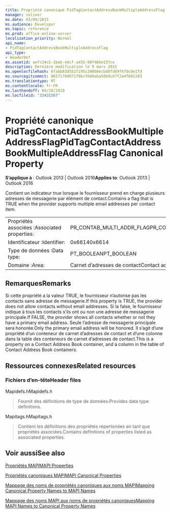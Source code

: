 ```yaml
---
title: Propriété canonique PidTagContactAddressBookMultipleAddressFlag
manager: soliver
ms.date: 03/09/2015
ms.audience: Developer
ms.topic: reference
ms.prod: office-online-server
localization_priority: Normal
api_name:
- PidTagContactAddressBookMultipleAddressFlag
api_type:
- HeaderDef
ms.assetid: aefc34c5-1beb-44cf-a455-90f466e157ce
description: Dernière modification le 9 mars 2015
ms.openlocfilehash: 6fabb03d552f195c200b0ecbd8fd69f470c0e1fd
ms.sourcegitcommit: 8657170d071f9bcf680aba50b9c07f2a4fb82283
ms.translationtype: MT
ms.contentlocale: fr-FR
ms.lasthandoff: 04/28/2019
ms.locfileid: "33431567"
---
```

# <a name="pidtagcontactaddressbookmultipleaddressflag-canonical-property"></a><span data-ttu-id="082d6-103">Propriété canonique PidTagContactAddressBookMultipleAddressFlag</span><span class="sxs-lookup"><span data-stu-id="082d6-103">PidTagContactAddressBookMultipleAddressFlag Canonical Property</span></span>

  
  
<span data-ttu-id="082d6-104">**S’applique à** : Outlook 2013 | Outlook 2016</span><span class="sxs-lookup"><span data-stu-id="082d6-104">**Applies to**: Outlook 2013 | Outlook 2016</span></span> 
  
<span data-ttu-id="082d6-105">Contient un indicateur true lorsque le fournisseur prend en charge plusieurs adresses de messagerie par élément de contact.</span><span class="sxs-lookup"><span data-stu-id="082d6-105">Contains a flag that is TRUE when the provider supports multiple email addresses per contact item.</span></span>
  
|||
|:-----|:-----|
|<span data-ttu-id="082d6-106">Propriétés associées :</span><span class="sxs-lookup"><span data-stu-id="082d6-106">Associated properties:</span></span>  <br/> |<span data-ttu-id="082d6-107">PR_CONTAB_MULTI_ADDR_FLAG</span><span class="sxs-lookup"><span data-stu-id="082d6-107">PR_CONTAB_MULTI_ADDR_FLAG</span></span>  <br/> |
|<span data-ttu-id="082d6-108">Identificateur :</span><span class="sxs-lookup"><span data-stu-id="082d6-108">Identifier:</span></span>  <br/> |<span data-ttu-id="082d6-109">0x6614</span><span class="sxs-lookup"><span data-stu-id="082d6-109">0x6614</span></span>  <br/> |
|<span data-ttu-id="082d6-110">Type de données :</span><span class="sxs-lookup"><span data-stu-id="082d6-110">Data type:</span></span>  <br/> |<span data-ttu-id="082d6-111">PT_BOOLEAN</span><span class="sxs-lookup"><span data-stu-id="082d6-111">PT_BOOLEAN</span></span>  <br/> |
|<span data-ttu-id="082d6-112">Domaine :</span><span class="sxs-lookup"><span data-stu-id="082d6-112">Area:</span></span>  <br/> |<span data-ttu-id="082d6-113">Carnet d’adresses de contact</span><span class="sxs-lookup"><span data-stu-id="082d6-113">Contact address book</span></span>  <br/> |
   
## <a name="remarks"></a><span data-ttu-id="082d6-114">Remarques</span><span class="sxs-lookup"><span data-stu-id="082d6-114">Remarks</span></span>

<span data-ttu-id="082d6-115">Si cette propriété a la valeur TRUE, le fournisseur n’autorise pas les contacts sans adresse de messagerie.</span><span class="sxs-lookup"><span data-stu-id="082d6-115">If this property is TRUE, the provider does not allow contacts without email addresses.</span></span> <span data-ttu-id="082d6-116">Si la false, le fournisseur indique à tous les contacts s’ils ont ou non une adresse de messagerie principale.</span><span class="sxs-lookup"><span data-stu-id="082d6-116">If FALSE, the provider shows all contacts whether or not they have a primary email address.</span></span> <span data-ttu-id="082d6-117">Seule l’adresse de messagerie principale sera honorée.</span><span class="sxs-lookup"><span data-stu-id="082d6-117">Only the primary email address will be honored.</span></span> <span data-ttu-id="082d6-118">Il s’agit d’une propriété d’un conteneur de carnet d’adresses de contact et d’une colonne dans la table des conteneurs de carnet d’adresses de contact.</span><span class="sxs-lookup"><span data-stu-id="082d6-118">This is a property on a Contact Address Book container, and a column in the table of Contact Address Book containers.</span></span>
  
## <a name="related-resources"></a><span data-ttu-id="082d6-119">Ressources connexes</span><span class="sxs-lookup"><span data-stu-id="082d6-119">Related resources</span></span>

### <a name="header-files"></a><span data-ttu-id="082d6-120">Fichiers d’en-tête</span><span class="sxs-lookup"><span data-stu-id="082d6-120">Header files</span></span>

<span data-ttu-id="082d6-121">Mapidefs.h</span><span class="sxs-lookup"><span data-stu-id="082d6-121">Mapidefs.h</span></span>
  
> <span data-ttu-id="082d6-122">Fournit des définitions de type de données.</span><span class="sxs-lookup"><span data-stu-id="082d6-122">Provides data type definitions.</span></span>
    
<span data-ttu-id="082d6-123">Mapitags.h</span><span class="sxs-lookup"><span data-stu-id="082d6-123">Mapitags.h</span></span>
  
> <span data-ttu-id="082d6-124">Contient les définitions des propriétés répertoriées en tant que propriétés associées.</span><span class="sxs-lookup"><span data-stu-id="082d6-124">Contains definitions of properties listed as associated properties.</span></span>
    
## <a name="see-also"></a><span data-ttu-id="082d6-125">Voir aussi</span><span class="sxs-lookup"><span data-stu-id="082d6-125">See also</span></span>



[<span data-ttu-id="082d6-126">Propriétés MAPI</span><span class="sxs-lookup"><span data-stu-id="082d6-126">MAPI Properties</span></span>](mapi-properties.md)
  
[<span data-ttu-id="082d6-127">Propriétés canoniques MAPI</span><span class="sxs-lookup"><span data-stu-id="082d6-127">MAPI Canonical Properties</span></span>](mapi-canonical-properties.md)
  
[<span data-ttu-id="082d6-128">Mappage des noms de propriétés canoniques aux noms MAPI</span><span class="sxs-lookup"><span data-stu-id="082d6-128">Mapping Canonical Property Names to MAPI Names</span></span>](mapping-canonical-property-names-to-mapi-names.md)
  
[<span data-ttu-id="082d6-129">Mappage des noms MAPI aux noms de propriétés canoniques</span><span class="sxs-lookup"><span data-stu-id="082d6-129">Mapping MAPI Names to Canonical Property Names</span></span>](mapping-mapi-names-to-canonical-property-names.md)

